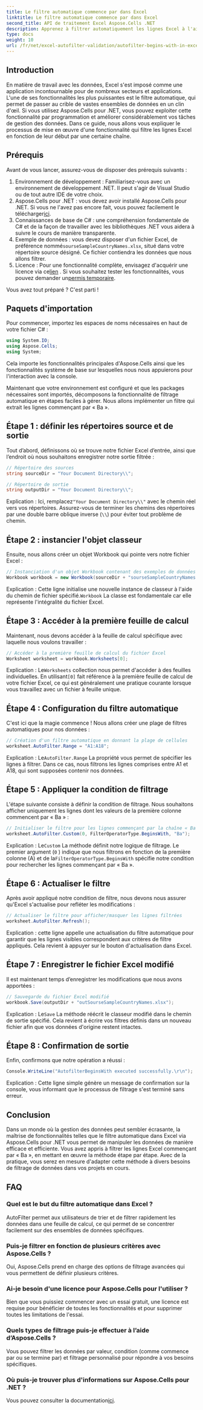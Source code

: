 ```yaml
---
title: Le filtre automatique commence par dans Excel
linktitle: Le filtre automatique commence par dans Excel
second_title: API de traitement Excel Aspose.Cells .NET
description: Apprenez à filtrer automatiquement les lignes Excel à l'aide d'Aspose.Cells dans .NET sans effort avec ce guide complet étape par étape.
type: docs
weight: 10
url: /fr/net/excel-autofilter-validation/autofilter-begins-with-in-excel/
---
```

## Introduction

En matière de travail avec les données, Excel s'est imposé comme une application incontournable pour de nombreux secteurs et applications. L'une de ses fonctionnalités les plus puissantes est le filtre automatique, qui permet de passer au crible de vastes ensembles de données en un clin d'œil. Si vous utilisez Aspose.Cells pour .NET, vous pouvez exploiter cette fonctionnalité par programmation et améliorer considérablement vos tâches de gestion des données. Dans ce guide, nous allons vous expliquer le processus de mise en œuvre d'une fonctionnalité qui filtre les lignes Excel en fonction de leur début par une certaine chaîne.

## Prérequis

Avant de vous lancer, assurez-vous de disposer des prérequis suivants :

1. Environnement de développement : Familiarisez-vous avec un environnement de développement .NET. Il peut s'agir de Visual Studio ou de tout autre IDE de votre choix.
2.  Aspose.Cells pour .NET : vous devez avoir installé Aspose.Cells pour .NET. Si vous ne l'avez pas encore fait, vous pouvez facilement le télécharger[ici](https://releases.aspose.com/cells/net/).
3. Connaissances de base de C# : une compréhension fondamentale de C# et de la façon de travailler avec les bibliothèques .NET vous aidera à suivre le cours de manière transparente.
4.  Exemple de données : vous devez disposer d'un fichier Excel, de préférence nommé`sourseSampleCountryNames.xlsx`, situé dans votre répertoire source désigné. Ce fichier contiendra les données que nous allons filtrer.
5.  Licence : Pour une fonctionnalité complète, envisagez d'acquérir une licence via ce[lien](https://purchase.aspose.com/buy) . Si vous souhaitez tester les fonctionnalités, vous pouvez demander un[permis temporaire](https://purchase.aspose.com/temporary-license/).

Vous avez tout préparé ? C'est parti !

## Paquets d'importation

Pour commencer, importez les espaces de noms nécessaires en haut de votre fichier C# :

```csharp
using System.IO;
using Aspose.Cells;
using System;
```

Cela importe les fonctionnalités principales d'Aspose.Cells ainsi que les fonctionnalités système de base sur lesquelles nous nous appuierons pour l'interaction avec la console.

Maintenant que votre environnement est configuré et que les packages nécessaires sont importés, décomposons la fonctionnalité de filtrage automatique en étapes faciles à gérer. Nous allons implémenter un filtre qui extrait les lignes commençant par « Ba ».

## Étape 1 : définir les répertoires source et de sortie

Tout d’abord, définissons où se trouve notre fichier Excel d’entrée, ainsi que l’endroit où nous souhaitons enregistrer notre sortie filtrée :

```csharp
// Répertoire des sources
string sourceDir = "Your Document Directory\\";

// Répertoire de sortie
string outputDir = "Your Document Directory\\";
```

 Explication : Ici, remplacez`"Your Document Directory\\"` avec le chemin réel vers vos répertoires. Assurez-vous de terminer les chemins des répertoires par une double barre oblique inverse (`\\`) pour éviter tout problème de chemin.

## Étape 2 : instancier l'objet classeur

Ensuite, nous allons créer un objet Workbook qui pointe vers notre fichier Excel :

```csharp
// Instanciation d'un objet Workbook contenant des exemples de données
Workbook workbook = new Workbook(sourceDir + "sourseSampleCountryNames.xlsx");
```

 Explication : Cette ligne initialise une nouvelle instance de classeur à l'aide du chemin de fichier spécifié.`Workbook` La classe est fondamentale car elle représente l'intégralité du fichier Excel.

## Étape 3 : Accéder à la première feuille de calcul

Maintenant, nous devons accéder à la feuille de calcul spécifique avec laquelle nous voulons travailler :

```csharp
// Accéder à la première feuille de calcul du fichier Excel
Worksheet worksheet = workbook.Worksheets[0];
```

 Explication : Le`Worksheets` collection nous permet d'accéder à des feuilles individuelles. En utilisant`[0]` fait référence à la première feuille de calcul de votre fichier Excel, ce qui est généralement une pratique courante lorsque vous travaillez avec un fichier à feuille unique.

## Étape 4 : Configuration du filtre automatique

C'est ici que la magie commence ! Nous allons créer une plage de filtres automatiques pour nos données :

```csharp
// Création d'un filtre automatique en donnant la plage de cellules
worksheet.AutoFilter.Range = "A1:A18";
```

 Explication : Le`AutoFilter.Range` La propriété vous permet de spécifier les lignes à filtrer. Dans ce cas, nous filtrons les lignes comprises entre A1 et A18, qui sont supposées contenir nos données.

## Étape 5 : Appliquer la condition de filtrage

L'étape suivante consiste à définir la condition de filtrage. Nous souhaitons afficher uniquement les lignes dont les valeurs de la première colonne commencent par « Ba » :

```csharp
// Initialiser le filtre pour les lignes commençant par la chaîne « Ba »
worksheet.AutoFilter.Custom(0, FilterOperatorType.BeginsWith, "Ba");
```

 Explication : Le`Custom` La méthode définit notre logique de filtrage. Le premier argument (`0` ) indique que nous filtrons en fonction de la première colonne (A) et de la`FilterOperatorType.BeginsWith` spécifie notre condition pour rechercher les lignes commençant par « Ba ».

## Étape 6 : Actualiser le filtre

Après avoir appliqué notre condition de filtre, nous devons nous assurer qu'Excel s'actualise pour refléter les modifications :

```csharp
// Actualiser le filtre pour afficher/masquer les lignes filtrées
worksheet.AutoFilter.Refresh();
```

Explication : cette ligne appelle une actualisation du filtre automatique pour garantir que les lignes visibles correspondent aux critères de filtre appliqués. Cela revient à appuyer sur le bouton d'actualisation dans Excel.

## Étape 7 : Enregistrer le fichier Excel modifié

Il est maintenant temps d’enregistrer les modifications que nous avons apportées :

```csharp
// Sauvegarde du fichier Excel modifié
workbook.Save(outputDir + "outSourseSampleCountryNames.xlsx");
```

 Explication : Le`Save` La méthode réécrit le classeur modifié dans le chemin de sortie spécifié. Cela revient à écrire vos filtres définis dans un nouveau fichier afin que vos données d'origine restent intactes.

## Étape 8 : Confirmation de sortie

Enfin, confirmons que notre opération a réussi :

```csharp
Console.WriteLine("AutofilterBeginsWith executed successfully.\r\n");
```

Explication : Cette ligne simple génère un message de confirmation sur la console, vous informant que le processus de filtrage s'est terminé sans erreur.

## Conclusion

Dans un monde où la gestion des données peut sembler écrasante, la maîtrise de fonctionnalités telles que le filtre automatique dans Excel via Aspose.Cells pour .NET vous permet de manipuler les données de manière efficace et efficiente. Vous avez appris à filtrer les lignes Excel commençant par « Ba », en mettant en œuvre la méthode étape par étape. Avec de la pratique, vous serez en mesure d'adapter cette méthode à divers besoins de filtrage de données dans vos projets en cours.

## FAQ

### Quel est le but du filtre automatique dans Excel ?  
AutoFilter permet aux utilisateurs de trier et de filtrer rapidement les données dans une feuille de calcul, ce qui permet de se concentrer facilement sur des ensembles de données spécifiques.

### Puis-je filtrer en fonction de plusieurs critères avec Aspose.Cells ?  
Oui, Aspose.Cells prend en charge des options de filtrage avancées qui vous permettent de définir plusieurs critères.

### Ai-je besoin d'une licence pour Aspose.Cells pour l'utiliser ?  
Bien que vous puissiez commencer avec un essai gratuit, une licence est requise pour bénéficier de toutes les fonctionnalités et pour supprimer toutes les limitations de l'essai.

### Quels types de filtrage puis-je effectuer à l’aide d’Aspose.Cells ?  
Vous pouvez filtrer les données par valeur, condition (comme commence par ou se termine par) et filtrage personnalisé pour répondre à vos besoins spécifiques.

### Où puis-je trouver plus d'informations sur Aspose.Cells pour .NET ?  
 Vous pouvez consulter la documentation[ici](https://reference.aspose.com/cells/net/).